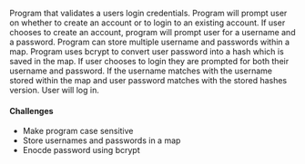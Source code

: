 Program that validates a users login credentials. Program will prompt user on whether to create an account or to login to an existing account. 
If user chooses to create an account, program will prompt user for a username and a password.
Program can store multiple username and passwords within a map. Program uses bcrypt to convert user password into a hash which is saved in the map. 
If user chooses to login they are prompted for both their username and password. 
If the username matches with the username stored within the map and user password matches with the stored hashes version. User will log in. 

#### Challenges 
- Make program case sensitive
- Store usernames and passwords in a map 
- Enocde password using bcrypt 